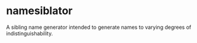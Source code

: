 # namesiblator

A sibling name generator intended to generate names to varying degrees of indistinguishability.
